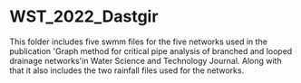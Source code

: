 # WST_2022_Dastgir
This folder includes five swmm files for the five networks used in the publication 'Graph method for critical pipe analysis of branched and looped drainage networks'in Water Science and Technology Journal. Along with that it also includes the two rainfall files used for the networks.
